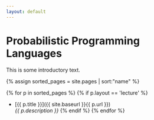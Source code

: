 ```yaml
---
layout: default
---
```


<div class="page-header">
  <h1>Probabilistic Programming Languages</h1>
</div>

This is some introductory text.

{% assign sorted_pages = site.pages | sort:"name" %}

{% for p in sorted_pages %}
    {% if p.layout == 'lecture' %}
- [{{ p.title }}]({{ site.baseurl }}{{ p.url }})<br>
    <em>{{ p.description }}</em>
    {% endif %}
{% endfor %}
